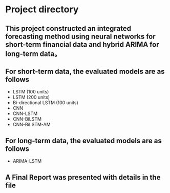 # Project directory
## This project constructed an integrated forecasting method using neural networks for short-term financial data and hybrid ARIMA for long-term data。
## For short-term data, the evaluated models are as follows
* LSTM (100 units)
* LSTM (200 units)
* Bi-directional LSTM (100 units)
* CNN
* CNN-LSTM
* CNN-BiLSTM
* CNN-BiLSTM-AM
## For long-term data, the evaluated models are as follows
* ARIMA-LSTM
## A Final Report was presented with details in the file
